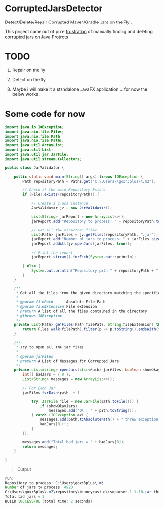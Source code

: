 # CorruptedJarsDetector
Detect/Delete/Repair Corrupted Maven/Gradle Jars on the Fly .

This project came out of pure [frustration](https://stackoverflow.com/questions/52741518/avoid-corrupted-jars-invalid-loc-header-when-using-maven/52752213?noredirect=1#comment92428877_52752213) of manually finding and deleting corrupted jars on Java Projects 

# TODO

1) Repair on the fly
2) Detect on the fly

3) Maybe i will make it a standalone JavaFX application ... for now the below works :)


# Some code for now

``` JAVA
import java.io.IOException;
import java.nio.file.Files;
import java.nio.file.Path;
import java.nio.file.Paths;
import java.util.ArrayList;
import java.util.List;
import java.util.jar.JarFile;
import java.util.stream.Collectors;

public class JarValidator {

	public static void main(String[] args) throws IOException {
		Path repositoryPath = Paths.get("C:\\Users\\goxr3plus\\.m2");

		// Check if the main Repository Exists
		if (Files.exists(repositoryPath)) {

			// Create a class instance
			JarValidator jv = new JarValidator();

			List<String> jarReport = new ArrayList<>();
			jarReport.add("Repository to process: " + repositoryPath.toString());

			// Get all the directory files
			List<Path> jarFiles = jv.getFiles(repositoryPath, ".jar");
			jarReport.add("Number of jars to process: " + jarFiles.size());
			jarReport.addAll(jv.openJars(jarFiles, true));

			// Print the report
			jarReport.stream().forEach(System.out::println);

		} else {
			System.out.println("Repository path " + repositoryPath + " does not exist.");
		}
	}

	/**
	 * Get all the files from the given directory matching the specified extension
	 * 
	 * @param filePath      Absolute File Path
	 * @param fileExtension File extension
	 * @return A list of all the files contained in the directory
	 * @throws IOException
	 */
	private List<Path> getFiles(Path filePath, String fileExtension) throws IOException {
		return Files.walk(filePath).filter(p -> p.toString().endsWith(fileExtension)).collect(Collectors.toList());
	}

	/**
	 * Try to open all the jar files
	 * 
	 * @param jarFiles
	 * @return A List of Messages for Corrupted Jars
	 */
	private List<String> openJars(List<Path> jarFiles, boolean showOkayJars) {
		int[] badJars = { 0 };
		List<String> messages = new ArrayList<>();

		// For Each Jar
		jarFiles.forEach(path -> {

			try (JarFile file = new JarFile(path.toFile())) {
				if (showOkayJars)
					messages.add("OK : " + path.toString());
			} catch (IOException ex) {
				messages.add(path.toAbsolutePath() + " threw exception: " + ex.toString());
				badJars[0]++;
			}
		});

		messages.add("Total bad jars = " + badJars[0]);
		return messages;
	}

}
```

>Output

``` JAVA
run:
Repository to process: C:\Users\goxr3plus\.m2
Number of jars to process: 4920
C:\Users\goxr3plus\.m2\repository\bouncycastle\isoparser-1.1.18.jar threw exception: java.util.zip.ZipException: zip END header not found
Total bad jars = 1
BUILD SUCCESSFUL (total time: 2 seconds)

```
